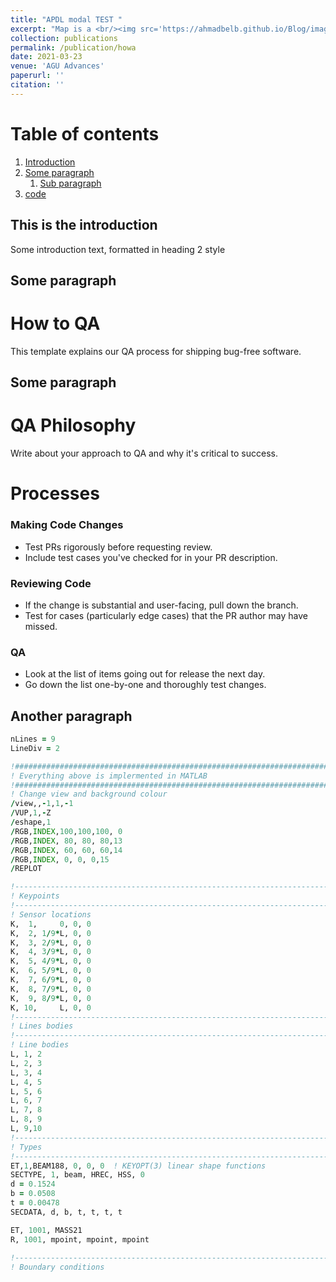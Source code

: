 ```yaml
---
title: "APDL modal TEST "
excerpt: "Map is a <br/><img src='https://ahmadbelb.github.io/Blog/images/modal1.gif' Width= 250px  loop=infinite>"
collection: publications
permalink: /publication/howa
date: 2021-03-23
venue: 'AGU Advances'
paperurl: ''
citation: ''
---
```



# Table of contents
1. [Introduction](#introduction)
2. [Some paragraph](#paragraph1)
    1. [Sub paragraph](#subparagraph1)
3. [code ](#paragraph2)
## This is the introduction <a name="introduction"></a>
Some introduction text, formatted in heading 2 style

## Some paragraph <a name="paragraph1"></a>
# How to QA

This template explains our QA process for shipping bug-free software.
## Some paragraph <a name="paragraph1"></a>
# QA Philosophy

Write about your approach to QA and why it's critical to success. 

# Processes

### Making Code Changes

- Test PRs rigorously before requesting review.
- Include test cases you've checked for in your PR description.

### Reviewing Code

- If the change is substantial and user-facing, pull down the branch.
- Test for cases (particularly edge cases) that the PR author may have missed.

### QA

- Look at the list of items going out for release the next day.
- Go down the list one-by-one and thoroughly test changes.
## Another paragraph <a name="paragraph2"></a>
```fortran
nLines = 9
LineDiv = 2

!###########################################################################
! Everything above is implermented in MATLAB
!###########################################################################
! Change view and background colour
/view,,-1,1,-1
/VUP,1,-Z 
/eshape,1
/RGB,INDEX,100,100,100, 0   
/RGB,INDEX, 80, 80, 80,13   
/RGB,INDEX, 60, 60, 60,14   
/RGB,INDEX, 0, 0, 0,15  
/REPLOT

!---------------------------------------------------------------------------
! Keypoints
!---------------------------------------------------------------------------
! Sensor locations
K,  1,     0, 0, 0
K,  2, 1/9*L, 0, 0 
K,  3, 2/9*L, 0, 0 
K,  4, 3/9*L, 0, 0 
K,  5, 4/9*L, 0, 0
K,  6, 5/9*L, 0, 0 
K,  7, 6/9*L, 0, 0
K,  8, 7/9*L, 0, 0 
K,  9, 8/9*L, 0, 0
K, 10,     L, 0, 0
!---------------------------------------------------------------------------
! Lines bodies
!---------------------------------------------------------------------------
! Line bodies
L, 1, 2
L, 2, 3
L, 3, 4
L, 4, 5
L, 5, 6 			
L, 6, 7
L, 7, 8
L, 8, 9
L, 9,10
!---------------------------------------------------------------------------
! Types
!---------------------------------------------------------------------------
ET,1,BEAM188, 0, 0, 0  ! KEYOPT(3) linear shape functions
SECTYPE, 1, beam, HREC, HSS, 0 		
d = 0.1524 
b = 0.0508
t = 0.00478 
SECDATA, d, b, t, t, t, t			

ET, 1001, MASS21
R, 1001, mpoint, mpoint, mpoint	
	
!---------------------------------------------------------------------------
! Boundary conditions

```
